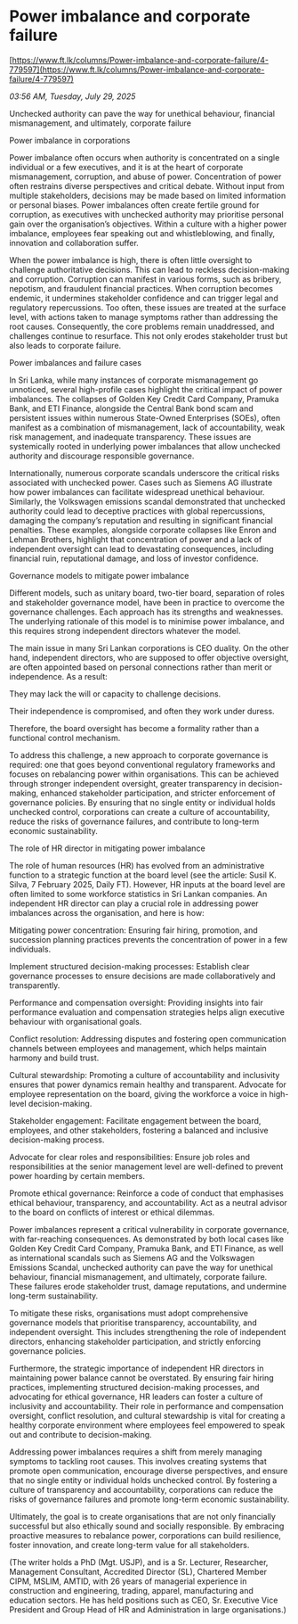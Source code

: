 # Power imbalance and corporate failure

[https://www.ft.lk/columns/Power-imbalance-and-corporate-failure/4-779597](https://www.ft.lk/columns/Power-imbalance-and-corporate-failure/4-779597)

*03:56 AM, Tuesday, July 29, 2025*

Unchecked authority can pave the way for unethical behaviour, financial mismanagement, and ultimately, corporate failure

Power imbalance in corporations

Power imbalance often occurs when authority is concentrated on a single individual or a few executives, and it is at the heart of corporate mismanagement, corruption, and abuse of power. Concentration of power often restrains diverse perspectives and critical debate. Without input from multiple stakeholders, decisions may be made based on limited information or personal biases. Power imbalances often create fertile ground for corruption, as executives with unchecked authority may prioritise personal gain over the organisation’s objectives. Within a culture with a higher power imbalance, employees fear speaking out and whistleblowing, and finally, innovation and collaboration suffer.

When the power imbalance is high, there is often little oversight to challenge authoritative decisions. This can lead to reckless decision-making and corruption. Corruption can manifest in various forms, such as bribery, nepotism, and fraudulent financial practices. When corruption becomes endemic, it undermines stakeholder confidence and can trigger legal and regulatory repercussions. Too often, these issues are treated at the surface level, with actions taken to manage symptoms rather than addressing the root causes. Consequently, the core problems remain unaddressed, and challenges continue to resurface. This not only erodes stakeholder trust but also leads to corporate failure.

Power imbalances and failure cases

In Sri Lanka, while many instances of corporate mismanagement go unnoticed, several high-profile cases highlight the critical impact of power imbalances. The collapses of Golden Key Credit Card Company, Pramuka Bank, and ETI Finance, alongside the Central Bank bond scam and persistent issues within numerous State-Owned Enterprises (SOEs), often manifest as a combination of mismanagement, lack of accountability, weak risk management, and inadequate transparency. These issues are systemically rooted in underlying power imbalances that allow unchecked authority and discourage responsible governance.

Internationally, numerous corporate scandals underscore the critical risks associated with unchecked power. Cases such as Siemens AG illustrate how power imbalances can facilitate widespread unethical behaviour. Similarly, the Volkswagen emissions scandal demonstrated that unchecked authority could lead to deceptive practices with global repercussions, damaging the company’s reputation and resulting in significant financial penalties. These examples, alongside corporate collapses like Enron and Lehman Brothers, highlight that concentration of power and a lack of independent oversight can lead to devastating consequences, including financial ruin, reputational damage, and loss of investor confidence.

Governance models to mitigate power imbalance

Different models, such as unitary board, two-tier board, separation of roles and stakeholder governance model, have been in practice to overcome the governance challenges. Each approach has its strengths and weaknesses. The underlying rationale of this model is to minimise power imbalance, and this requires strong independent directors whatever the model.

The main issue in many Sri Lankan corporations is CEO duality. On the other hand, independent directors, who are supposed to offer objective oversight, are often appointed based on personal connections rather than merit or independence. As a result:

They may lack the will or capacity to challenge decisions.

Their independence is compromised, and often they work under duress.

Therefore, the board oversight has become a formality rather than a functional control mechanism.

To address this challenge, a new approach to corporate governance is required: one that goes beyond conventional regulatory frameworks and focuses on rebalancing power within organisations. This can be achieved through stronger independent oversight, greater transparency in decision-making, enhanced stakeholder participation, and stricter enforcement of governance policies. By ensuring that no single entity or individual holds unchecked control, corporations can create a culture of accountability, reduce the risks of governance failures, and contribute to long-term economic sustainability.

The role of HR director in mitigating power imbalance

The role of human resources (HR) has evolved from an administrative function to a strategic function at the board level (see the article: Susil K. Silva, 7 February 2025, Daily FT). However, HR inputs at the board level are often limited to some workforce statistics in Sri Lankan companies. An independent HR director can play a crucial role in addressing power imbalances across the organisation, and here is how:

Mitigating power concentration: Ensuring fair hiring, promotion, and succession planning practices prevents the concentration of power in a few individuals.

Implement structured decision-making processes: Establish clear governance processes to ensure decisions are made collaboratively and transparently.

Performance and compensation oversight: Providing insights into fair performance evaluation and compensation strategies helps align executive behaviour with organisational goals.

Conflict resolution: Addressing disputes and fostering open communication channels between employees and management, which helps maintain harmony and build trust.

Cultural stewardship: Promoting a culture of accountability and inclusivity ensures that power dynamics remain healthy and transparent. Advocate for employee representation on the board, giving the workforce a voice in high-level decision-making.

Stakeholder engagement: Facilitate engagement between the board, employees, and other stakeholders, fostering a balanced and inclusive decision-making process.

Advocate for clear roles and responsibilities: Ensure job roles and responsibilities at the senior management level are well-defined to prevent power hoarding by certain members.

Promote ethical governance: Reinforce a code of conduct that emphasises ethical behaviour, transparency, and accountability. Act as a neutral advisor to the board on conflicts of interest or ethical dilemmas.

Power imbalances represent a critical vulnerability in corporate governance, with far-reaching consequences. As demonstrated by both local cases like Golden Key Credit Card Company, Pramuka Bank, and ETI Finance, as well as international scandals such as Siemens AG and the Volkswagen Emissions Scandal, unchecked authority can pave the way for unethical behaviour, financial mismanagement, and ultimately, corporate failure. These failures erode stakeholder trust, damage reputations, and undermine long-term sustainability.

To mitigate these risks, organisations must adopt comprehensive governance models that prioritise transparency, accountability, and independent oversight. This includes strengthening the role of independent directors, enhancing stakeholder participation, and strictly enforcing governance policies.

Furthermore, the strategic importance of independent HR directors in maintaining power balance cannot be overstated. By ensuring fair hiring practices, implementing structured decision-making processes, and advocating for ethical governance, HR leaders can foster a culture of inclusivity and accountability. Their role in performance and compensation oversight, conflict resolution, and cultural stewardship is vital for creating a healthy corporate environment where employees feel empowered to speak out and contribute to decision-making.

Addressing power imbalances requires a shift from merely managing symptoms to tackling root causes. This involves creating systems that promote open communication, encourage diverse perspectives, and ensure that no single entity or individual holds unchecked control. By fostering a culture of transparency and accountability, corporations can reduce the risks of governance failures and promote long-term economic sustainability.

Ultimately, the goal is to create organisations that are not only financially successful but also ethically sound and socially responsible. By embracing proactive measures to rebalance power, corporations can build resilience, foster innovation, and create long-term value for all stakeholders.

(The writer holds a PhD (Mgt. USJP), and is a Sr. Lecturer, Researcher, Management Consultant, Accredited Director (SL), Chartered Member CIPM, MSLIM, AMTID, with 26 years of managerial experience in construction and engineering, trading, apparel, manufacturing and education sectors. He has held positions such as CEO, Sr. Executive Vice President and Group Head of HR and Administration in large organisations.)

